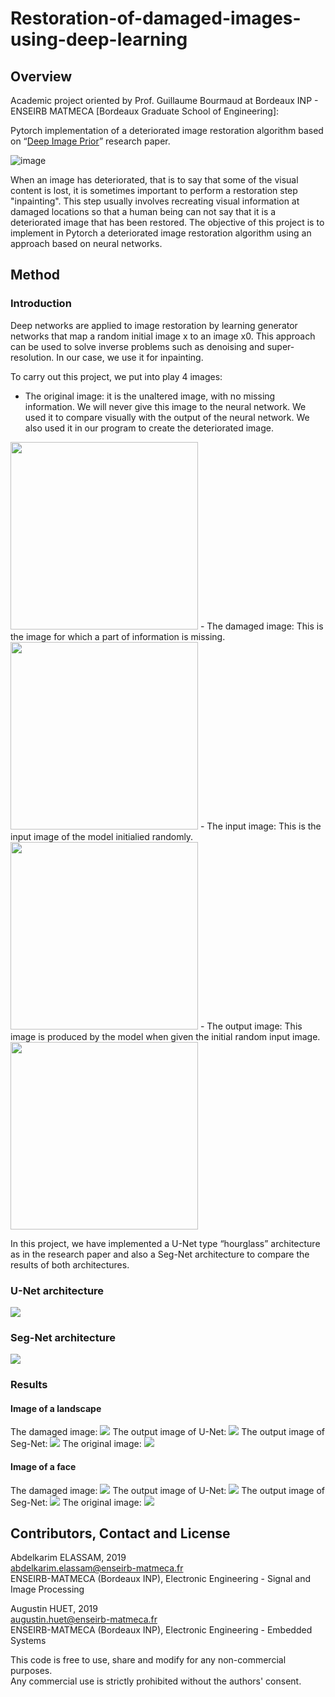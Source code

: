 # Restoration-of-damaged-images-using-deep-learning

## Overview
Academic project oriented by Prof. Guillaume Bourmaud at Bordeaux INP - ENSEIRB MATMECA [Bordeaux Graduate School of Engineering]:    

Pytorch implementation of a deteriorated image restoration algorithm based on “[Deep Image Prior](https://dmitryulyanov.github.io/deep_image_prior)” research paper.

![image](./Figures/Inpainting.PNG)

When an image has deteriorated, that is to say that some of the visual content is lost, it is sometimes important to perform a restoration step "inpainting". This step usually involves recreating visual information at damaged locations so that a human being can not say that it is a deteriorated image that has been restored.
The objective of this project is to implement in Pytorch a deteriorated image restoration algorithm using an approach based on neural networks.

## Method

### Introduction

Deep networks are applied to image restoration by learning generator networks that map a random initial image x to an image x0. This approach can be used to solve inverse problems such as denoising and super-resolution. In our case, we use it for inpainting.

To carry out this project, we put into play 4 images:
- The original image: it is the unaltered image, with no missing information. We will never give this image to the neural network. We used it to compare visually with the output of the neural network. We also used it in our program to create the deteriorated image. 
<img src="./Figures/Original_img.png" width=300>
- The damaged image: This is the image for which a part of information is missing. 
<img src="./Figures/damaged_img.png" width=300>
- The input image: This is the input image of the model initialied randomly.
<img src="./Figures/initial_img.png" width=300>
- The output image: This image is produced by the model when given the initial random input image.
<img src="./Figures/output_img.png" width=300>

In this project, we have implemented a U-Net type “hourglass” architecture as in the research paper and also a Seg-Net architecture to compare the results of both architectures.

### U-Net architecture
<img src="./Figures/U_net.png">

### Seg-Net architecture
<img src="./Figures/Seg_net.png">

### Results

#### Image of a landscape
The damaged image: <img src="./Figures/damaged_img_landscape.jpg">
The output image of U-Net: <img src="./Figures/output_img_landscape_U_net.jpg">
The output image of Seg-Net: <img src="./Figures/output_img_landscape_Seg_net.jpg">
The original image: <img src="./Figures/original_img_landscape.jpg">

#### Image of a face
The damaged image: <img src="./Figures/damaged_img_face.png">
The output image of U-Net: <img src="./Figures/output_img_face_U_net.png">
The output image of Seg-Net: <img src="./Figures/output_img_face_Seg_net.png">
The original image: <img src="./Figures/original_img_face.png">


## Contributors, Contact and License

Abdelkarim ELASSAM,  2019  
abdelkarim.elassam@enseirb-matmeca.fr  
ENSEIRB-MATMECA (Bordeaux INP), Electronic Engineering - Signal and Image Processing

Augustin HUET,  2019  
augustin.huet@enseirb-matmeca.fr  
ENSEIRB-MATMECA (Bordeaux INP), Electronic Engineering - Embedded Systems
 

This code is free to use, share and modify for any non-commercial purposes.  
Any commercial use is strictly prohibited without the authors' consent.


